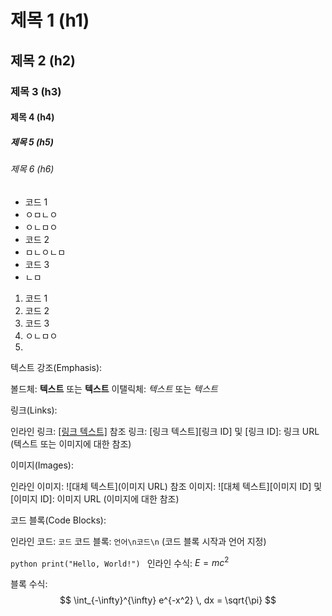 # 제목 1 (h1)
## 제목 2 (h2)
### 제목 3 (h3)
#### 제목 4 (h4)
##### 제목 5 (h5)
###### 제목 6 (h6)

- 코드 1
- ㅇㅁㄴㅇ
- ㅇㄴㅁㅇ
- 코드 2
- ㅁㄴㅇㄴㅁ
- 코드 3
- ㄴㅁ

1. 코드 1
2. 코드 2
3. 코드 3
4. ㅇㄴㅁㅇ
5. 

텍스트 강조(Emphasis):

볼드체: **텍스트** 또는 __텍스트__
이탤릭체: *텍스트* 또는 _텍스트_

링크(Links):

인라인 링크: [[링크 텍스트]](https://www.halla.ac.kr/mbs/kr/intro/intro.html)
참조 링크: [링크 텍스트][링크 ID] 및 [링크 ID]: 링크 URL (텍스트 또는 이미지에 대한 참조)

이미지(Images):

인라인 이미지: ![대체 텍스트](이미지 URL)
참조 이미지: ![대체 텍스트][이미지 ID] 및 [이미지 ID]: 이미지 URL (이미지에 대한 참조)

코드 블록(Code Blocks):

인라인 코드: `코드`
코드 블록: ```언어\n코드\n``` (코드 블록 시작과 언어 지정)

​```python
print("Hello, World!")
​```
인라인 수식: 
$E=mc^2$

블록 수식:
$$
\int_{-\infty}^{\infty} e^{-x^2} \, dx = \sqrt{\pi}
$$


